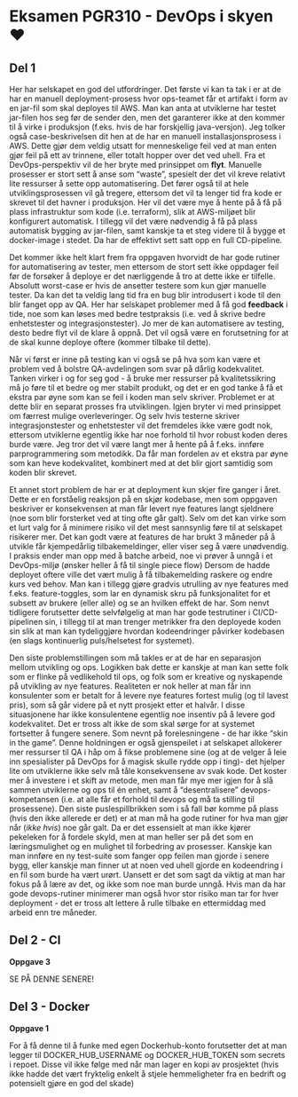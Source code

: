 # Eksamen PGR310 - DevOps i skyen ❤️

## Del 1

Her har selskapet en god del utfordringer. Det første vi kan ta tak i er at de har en manuell deployment-prosess hvor 
ops-teamet får et artifakt i form av en jar-fil som skal deployes til AWS. Man kan anta at utviklerne har testet jar-filen 
hos seg før de sender den, men det garanterer ikke at den kommer til å virke i produksjon (f.eks. hvis de har forskjellig 
java-versjon). Jeg tolker også case-beskrivelsen dit hen at de har en manuell installasjonsprosess i AWS. Dette gjør dem 
veldig utsatt for menneskelige feil ved at man enten gjør feil på ett av trinnene, eller totalt hopper over det ved uhell. 
Fra et DevOps-perspektiv vil de her bryte med prinsippet om **flyt**. Manuelle prosesser er stort sett å anse som “waste”, 
spesielt der det vil kreve relativt lite ressurser å sette opp automatisering. Det fører også til at hele utviklingsprosessen 
vil gå tregere, ettersom det vil ta lenger tid fra kode er skrevet til det havner i produksjon. Her vil det være mye å 
hente på å få på plass infrastruktur som kode (i.e. terraform), slik at AWS-miljøet blir konfigurert automatisk. I tillegg 
vil det være nødvendig å få på plass automatisk bygging av jar-filen, samt kanskje ta et steg videre til å bygge et docker-image 
i stedet. Da har de effektivt sett satt opp en full CD-pipeline.

Det kommer ikke helt klart frem fra oppgaven hvorvidt de har gode rutiner for automatisering av tester, men ettersom de 
stort sett ikke oppdager feil før de forsøker å deploye er det nærliggende å tro at dette ikke er tilfelle. Absolutt 
worst-case er hvis de ansetter testere som kun gjør manuelle tester. Da kan det ta veldig lang tid fra en bug blir introdusert 
i kode til den blir fanget opp av QA. Her har selskapet problemer med å få god **feedback** i tide, noe som kan løses med bedre 
testpraksis (i.e. ved å skrive bedre enhetstester og integrasjonstester). Jo mer de kan automatisere av testing, desto bedre 
flyt vil de klare å oppnå. Det vil også være en forutsetning for at de skal kunne deploye oftere (kommer tilbake til dette).

Når vi først er inne på testing kan vi også se på hva som kan være et problem ved å bolstre QA-avdelingen som svar på 
dårlig kodekvalitet. Tanken virker i og for seg god - å bruke mer ressurser på kvalitetssikring må jo føre til et bedre 
og mer stabilt produkt, og det er en god tanke å få et ekstra par øyne som kan se feil i koden man selv skriver. Problemet 
er at dette blir en separat prosses fra utviklingen. Igjen bryter vi med prinsippet om færrest mulige overleveringer. Og 
selv hvis testerne skriver integrasjonstester og enhetstester vil det fremdeles ikke være godt nok, ettersom utviklerne 
egentlig ikke har noe forhold til hvor robust koden deres burde være. Jeg tror det vil være langt mer å hente på å f.eks. 
innføre parprogrammering som metodikk. Da får man fordelen av et ekstra par øyne som kan heve kodekvalitet, kombinert med 
at det blir gjort samtidig som koden blir skrevet.

Et annet stort problem de har er at deployment kun skjer fire ganger i året. Dette er en forståelig reaksjon på en skjør 
kodebase, men som oppgaven beskriver er konsekvensen at man får levert nye features langt sjeldnere (noe som blir forsterket 
ved at ting ofte går galt). Selv om det kan virke som et lurt valg for å minimere risiko vil det mest sannsynlig føre til 
at selskapet risikerer mer. Det kan godt være at features de har brukt 3 måneder på å utvikle får kjempedårlig tilbakemeldinger, 
eller viser seg å være unødvendig. I praksis ender man opp med å batche arbeid, noe vi prøver å unngå i et DevOps-miljø 
(ønsker heller å få til single piece flow) Dersom de hadde deployet oftere ville det vært mulig å få tilbakemelding raskere 
og endre kurs ved behov. Man kan i tillegg gjøre gradvis utrulling av nye features med f.eks. feature-toggles, som lar 
en dynamisk skru på funksjonalitet for et subsett av brukere (eller alle) og se an hvilken effekt de har. Som nenvt 
tidligere forutsetter dette selvfølgelig at man har gode testrutiner i CI/CD-pipelinen sin, i tillegg til at man trenger 
metrikker fra den deployede koden sin slik at man kan tydeliggjøre hvordan kodeendringer påvirker kodebasen (en slags 
kontinuerlig puls/helsetest for systemet).

Den siste problemstillingen som må takles er at de har en separasjon mellom utvikling og ops. Logikken bak dette er 
kanskje at man kan sette folk som er flinke på vedlikehold til ops, og folk som er kreative og nyskapende på utvikling 
av nye features. Realiteten er nok heller at man får inn konsulenter som er betalt for å levere nye features fortest 
mulig (og til lavest pris), som så går videre på et nytt prosjekt etter et halvår. I disse situasjonene har ikke 
konsulentene egentlig noe insentiv på å levere god kodekvalitet. Det er tross alt ikke de som skal sørge for at systemet 
fortsetter å fungere senere. Som nevnt på forelesningene - de har ikke “skin in the game”. Denne holdningen er også 
gjenspeilet i at selskapet allokerer mer ressurser til QA i håp om å fikse problemene sine (og at de velger å leie inn 
spesialister på DevOps for å magisk skulle rydde opp i ting)- det hjelper lite om utviklerne ikke selv må tåle konsekvensene 
av svak kode. Det koster mer å investere i et skift av metode, men man får mye mer igjen for å slå sammen utviklerne og 
ops til én enhet, samt å “desentralisere” devops-kompetansen (i.e. at alle får et forhold til devops og må ta stilling 
til prosessene). Den siste puslespillbrikken som i så fall bør komme på plass (hvis den ikke allerede er det) er at man 
må ha gode rutiner for hva man gjør når (*ikke hvis*) noe går galt. Da er det essensielt at man ikke kjører pekeleken for 
å fordele skyld, men at man heller ser på det som en læringsmulighet og en mulighet til forbedring av prosesser. Kanskje 
kan man innføre en ny test-suite som fanger opp feilen man gjorde i senere bygg, eller kanskje man finner ut at noen ved 
uhell gjorde en kodeendring i en fil som burde ha vært urørt. Uansett er det som sagt da viktig at man har fokus på å lære 
av det, og ikke som noe man burde unngå. Hvis man da har gode devops-rutiner minimerer man også hvor stor risiko man tar 
for hver deployment - det er tross alt lettere å rulle tilbake en ettermiddag med arbeid enn tre måneder.

## Del 2 - CI

**Oppgave 3** 

SE PÅ DENNE SENERE!

## Del 3 - Docker

**Oppgave 1**

For å få denne til å funke med egen Dockerhub-konto forutsetter det at man legger til DOCKER_HUB_USERNAME og DOCKER_HUB_TOKEN 
som secrets i repoet. Disse vil ikke følge med når man lager en kopi av prosjektet (hvis ikke hadde det vært fryktelig 
enkelt å stjele hemmeligheter fra en bedrift og potensielt gjøre en god del skade) 
